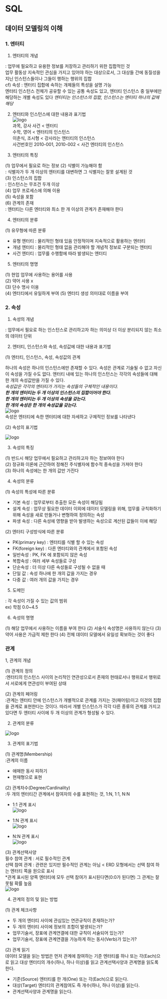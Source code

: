 # SQL  

## 데이터 모델링의 이해  
  
### 1. 엔터티  
1. 엔터티의 개념  
  
: 업무에 필요하고 유용한 정보를 저장하고 관리하기 위한 집합적인 것  
업무 활동상 지속적인 관심을 가지고 있어야 하는 대상으로서, 그 대상들 간에 동질성을 지닌 인스턴스들이나 그들이 행하는 행위의 집합  
cf) 속성 : 엔터티 집합에 속하는 개체들의 특성을 설명 가능  
엔터티 인스턴스 전체가 공유할 수 있는 공통 속성도 있고, 엔터티 인스턴스 중 일부에만 해당하는 개별 속성도 있다
*엔터티는 인스턴스의 집합, 인스턴스는 엔터티 하나의 값에 해당*  
 
  2. 엔터티와 인스턴스에 대한 내용과  표기법  
 ![logo](http://www.dbguide.net/publishing/img/knowledge/SQL_023.jpg)  
 과목, 강사 사건 < 엔터티  
 수학, 영어 < 엔터티의 인스턴스  
 이춘식, 조시형 < 강사라는 엔터티의 인스턴스  
 사건번호인 2010-001, 2010-002 < 사건 엔터티의 인스턴스  
  
3. 엔터티의 특징  
  
(1) 업무에서 필요로 하는 정보
(2) 식별이 가능해야 함  
: 식별자가 두 개 이상의 엔터티를 대변하면 그 식별자는 잘못 설계된 것  
(3) 인스턴스의 집합  
: 인스턴스는 무조건 두개 이상  
(4) 업무 프로세스에 의해 이용  
(5) 속성을 포함  
(6) 관계의 존재  
: 엔터티는 다른 엔터티와 최소 한 개 이상의 관계가 존재해야 한다  
  
4. 엔터티의 분류  
  
(1) 유무형에 따른 분류  
- 유형 엔터티 : 물리적인 형태 있음 안정적이며 지속적으로 활용하는 엔터티  
- 개념 엔터티 : 물리적인 형태 없음 관리해야 할 개념적 정보로 구분되는 엔터티  
- 사건 엔터티 : 업무를 수행함에 따라 발생되는 엔터티  
  
5. 엔터티의 명명  
  
(1) 현업 업무에 사용하는 용어를 사용  
(2) 약어 사용 x  
(3) 단수 명사 이용  
(4) 엔터티에서 유일하게 부여 
(5) 엔터티 생성 의미대로 이름을 부여  
  
  
### 2. 속성  
  
1. 속성의 개념  
  
: 업무에서 필요로 하는 인스턴스로 관리하고자 하는 의미상 더 이상 분리되지 않는 최소의 데이터 단위

2. 엔터티, 인스턴스와 속성, 속성값에 대한 내용과 표기법  
  
(1) 엔터티, 인스턴스, 속성, 속성값의 관계  
  
하나의 속성은 하나의 인스턴스에만 존재할 수 있다. 속성은 관계로 기술될 수 없고 자신이 속성을 가질 수도 없다. 엔터티 내에 있는 하나의 인스턴스는 각각의 속성들에 대해 한 개의 속성값만을 가질 수 있다.  
*속성값은 각각의 엔터티가 가지는 속성들의 구체적인 내용이다.*  
***한 개의 엔터티는 두 개 이상의 인스턴스의 집합이어야 한다.***  
***한 개의 엔터티는 두 개 이상의 속성을 갖는다.***  
***한 개의 속성은 한 개의 속성값을 갖는다.***  
![logo](http://www.dbguide.net/publishing/img/knowledge/SQL_033.jpg)  
속성은 엔터티에 속한 엔터티에 대한 자세하고 구체적인 정보를 나타낸다  
  
(2) 속성의 표기법  
  
![logo](http://www.dbguide.net/publishing/img/knowledge/SQL_034.jpg)
  
   
 3. 속성의 특징
  
(1) 반드시 해당 업무에서 필요하고 관리하고자 하는 정보여야 한다  
(2) 정규화 이론에 근간하여 정해진 주식별자에 함수적 종속성을 가져야 한다  
(3) 하나의 속성에는 한 개의 값만 가진다  
  
 4. 속성의 분류  
   
 (1) 속성의 특성에 따른 분류  
- 기본 속성 : 업무로부터 추출한 모든 속성이 해당됨  
- 설계 속성 : 업무상 필요한 데이터 이외에 데이터 모델링을 위해, 업무를 규칙화하기 위해 속성을 새로 만들거나 변형하여 정의하는 속성  
- 파생 속성 : 다른 속성에 영향을 받아 발생하는 속성으로 계산된 값들이 이에 해당  
   
 (2) 엔터티 구성방식에 따른 분류  
   
- PK(primary key) : 엔터티를 식별 할 수 있는 속성  
- FK(foreign key) : 다른 엔터티와의 관계에서 포함된 속성  
- 일반속성 : PK, FK 에 포함되지 않은 속성  
- 복합속성 : 여러 세부 속성들로 구성  
- 단순속성 : 더 이상 다른 속성들로 구성될 수 없을 때  
- 단일 값 : 속성 하나에 한 개의 값을 가지는 경우  
- 다중 값 : 여러 개의 값을 가지는 경우  
  
5. 도메인
   
: 각 속성이 가질 수 있는 값의 범위  
ex) 학점 0.0~4.5  
  
6. 속성의 명명  
  
(1) 해당 업무에서 사용하는 이름을 부여 한다
(2) 서술식 속성명은 사용하지 않는다
(3) 약어 사용은 가급적 제한 한다
(4) 전체 데이터 모델에서 유일성 확보하는 것이 좋다
 
### 관계  
  
1, 관계의 개념  
  
(1) 관계의 정의  
:엔터티의 인스턴스 사이의 논리적인 연관성으로서 존재의 현태로서나 행위로서 행위로서 서로에게 연관성이 부여된 상태  
  
(2) 관계의 페어링  
:관계는 엔터티 안에 인스턴스가 개별적으로 관계를 가지는 것(패어링)이고 이것의 집합을 관계로 표현한다는 것이다. 따라서 개별 인스턴스가 각각 다른 종류의 관계를 가지고 있다면 두 엔터티 사이에 두 개 이상의 관계가 형성될 수 있다.  
  
2. 관계의 분류  
  
![logo](http://www.dbguide.net/publishing/img/knowledge/SQL_040.jpg)
  
3. 관계의 표기법  
  
(1) 관계명(Membership)  
:관계의 이름  
- 애매한 동사 피하기  
- 현재형으로 표현  
  
(2) 관계차수(Degree/Cardinality)  
:두 개의 엔터티간 관계에서 참여자의 수를 표현하는 것, 1:N, 1:1, N:N  
- 1:1 관계 표시  
![logo](http://www.dbguide.net/publishing/img/knowledge/SQL_042.jpg)  
  
- 1:N 관계 표시  
![logo](http://www.dbguide.net/publishing/img/knowledge/SQL_043.jpg)  
  
- N:N 관계 표시  
![logo](http://www.dbguide.net/publishing/img/knowledge/SQL_044.jpg)  
  
(3) 관계선택사양  
필수 참여 관계 : 서로 필수적인 관계  
선택 참여 관계 : 관련은 있지만 필수적인 관계는 아님 < ERD 모형에서는 선택 참여 하는 엔터티 쪽을 원으로 표시  
*관계 표시된 양쪽 엔터티에 모두 선택 참여가 표시된다면(0:0가 된다면) 그 관계는 잘못될 확률 높음  
![logo](http://www.dbguide.net/publishing/img/knowledge/SQL_046.jpg)  
  
4. 관계의 정의 및 읽는 방법  
  
(1) 관계 체크사항  
-   두 개의 엔터티 사이에 관심있는 연관규칙이 존재하는가?
-   두 개의 엔터티 사이에 정보의 조합이 발생되는가?
-   업무기술서, 장표에 관계연결에 대한 규칙이 서술되어 있는가?
-   업무기술서, 장표에 관계연결을 가능하게 하는 동사(Verb)가 있는가?

(2) 관계 읽기  
데이터 모델을 읽는 방법은 먼저 관계에 참여하는 기준 엔터티를 하나 또는 각(Each)으로 읽고 대상 엔터티의 개수(하나, 하나 이상)를 읽고 관계선택사양과 관계명을 읽도록 한다.

-   기준(Source) 엔터티를 한 개(One) 또는 각(Each)으로 읽는다.
-   대상(Target) 엔터티의 관계참여도 즉 개수(하나, 하나 이상)를 읽는다.
-   관계선택사양과 관계명을 읽는다.

